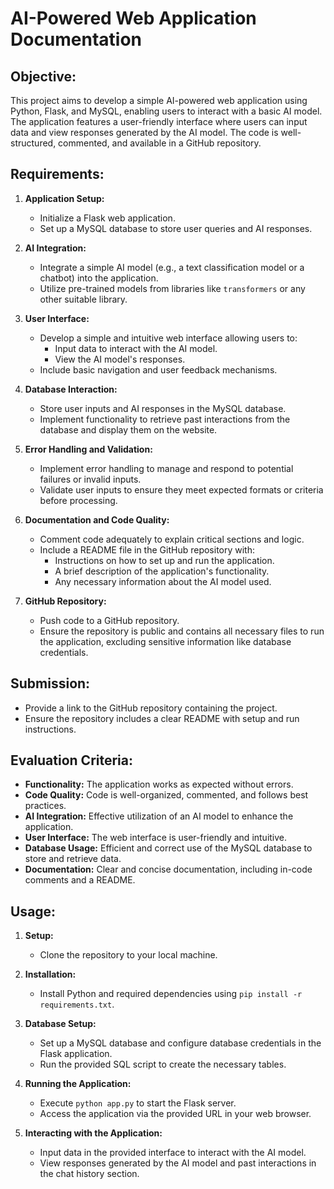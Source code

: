 # AI-Powered Web Application Documentation

## Objective:

This project aims to develop a simple AI-powered web application using Python, Flask, and MySQL, enabling users to interact with a basic AI model. The application features a user-friendly interface where users can input data and view responses generated by the AI model. The code is well-structured, commented, and available in a GitHub repository.

## Requirements:

1. **Application Setup:**
   - Initialize a Flask web application.
   - Set up a MySQL database to store user queries and AI responses.

2. **AI Integration:**
   - Integrate a simple AI model (e.g., a text classification model or a chatbot) into the application.
   - Utilize pre-trained models from libraries like `transformers` or any other suitable library.

3. **User Interface:**
   - Develop a simple and intuitive web interface allowing users to:
     - Input data to interact with the AI model.
     - View the AI model's responses.
   - Include basic navigation and user feedback mechanisms.

4. **Database Interaction:**
   - Store user inputs and AI responses in the MySQL database.
   - Implement functionality to retrieve past interactions from the database and display them on the website.

5. **Error Handling and Validation:**
   - Implement error handling to manage and respond to potential failures or invalid inputs.
   - Validate user inputs to ensure they meet expected formats or criteria before processing.

6. **Documentation and Code Quality:**
   - Comment code adequately to explain critical sections and logic.
   - Include a README file in the GitHub repository with:
     - Instructions on how to set up and run the application.
     - A brief description of the application's functionality.
     - Any necessary information about the AI model used.

7. **GitHub Repository:**
   - Push code to a GitHub repository.
   - Ensure the repository is public and contains all necessary files to run the application, excluding sensitive information like database credentials.

## Submission:

- Provide a link to the GitHub repository containing the project.
- Ensure the repository includes a clear README with setup and run instructions.

## Evaluation Criteria:

- **Functionality:** The application works as expected without errors.
- **Code Quality:** Code is well-organized, commented, and follows best practices.
- **AI Integration:** Effective utilization of an AI model to enhance the application.
- **User Interface:** The web interface is user-friendly and intuitive.
- **Database Usage:** Efficient and correct use of the MySQL database to store and retrieve data.
- **Documentation:** Clear and concise documentation, including in-code comments and a README.

## Usage:

1. **Setup:**
   - Clone the repository to your local machine.

2. **Installation:**
   - Install Python and required dependencies using `pip install -r requirements.txt`.

3. **Database Setup:**
   - Set up a MySQL database and configure database credentials in the Flask application.
   - Run the provided SQL script to create the necessary tables.

4. **Running the Application:**
   - Execute `python app.py` to start the Flask server.
   - Access the application via the provided URL in your web browser.

5. **Interacting with the Application:**
   - Input data in the provided interface to interact with the AI model.
   - View responses generated by the AI model and past interactions in the chat history section.
